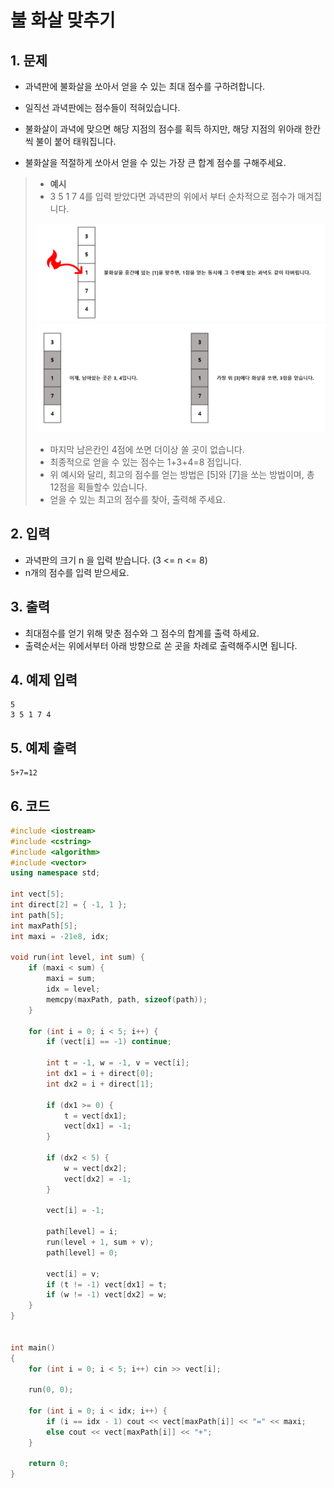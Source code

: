 # 불 화살 맞추기 #

## 1. 문제
- 과녁판에 불화살을 쏘아서 얻을 수 있는 최대 점수를 구하려합니다.
- 일직선 과녁판에는 점수들이 적혀있습니다.

- 불화살이 과녁에 맞으면 해당 지점의 점수를 획득 하지만, 해당 지점의 위아래 한칸씩 불이 붙어 태워집니다.
- 불화살을 적절하게 쏘아서 얻을 수 있는 가장 큰 합계 점수를 구해주세요.

> - **예시**
> - 3 5 1 7 4를 입력 받았다면 과녁판의 위에서 부터 순차적으로 점수가 매겨집니다.
>
> <img src="./Array09.png" alt="Array" style="zoom:77%;" />
>
> <img src="./Array10.png" alt="Array" style="zoom:77%;" />
>
> - 마지막 남은칸인 4점에 쏘면 더이상 쏠 곳이 없습니다.
> - 최종적으로 얻을 수 있는 점수는 1+3+4=8 점입니다.
> - 위 예시와 달리,  최고의 점수를 얻는 방법은 [5]와 [7]을 쏘는 방법이며, 총 12점을 획들할수 있습니다.
> - 얻을 수 있는 최고의 점수를 찾아, 출력해 주세요.

## 2. 입력
- 과녁판의 크기 n 을 입력 받습니다. (3 <= n <= 8)
- n개의 점수를 입력 받으세요.

## 3. 출력
- 최대점수를 얻기 위해 맞춘 점수와 그 점수의 합계를 출력 하세요.
- 출력순서는 위에서부터 아래 방향으로 쏜 곳을 차례로 출력해주시면 됩니다.

## 4. 예제 입력
```
5
3 5 1 7 4
```

## 5. 예제 출력
```
5+7=12
```

## 6. 코드

```c++
#include <iostream>
#include <cstring>
#include <algorithm>
#include <vector>
using namespace std;

int vect[5];
int direct[2] = { -1, 1 };
int path[5];
int maxPath[5];
int maxi = -21e8, idx;

void run(int level, int sum) {
    if (maxi < sum) {
        maxi = sum;
        idx = level;
        memcpy(maxPath, path, sizeof(path));
    }

    for (int i = 0; i < 5; i++) {
        if (vect[i] == -1) continue;

        int t = -1, w = -1, v = vect[i];
        int dx1 = i + direct[0];
        int dx2 = i + direct[1];

        if (dx1 >= 0) {
            t = vect[dx1];
            vect[dx1] = -1;
        }

        if (dx2 < 5) {
            w = vect[dx2];
            vect[dx2] = -1;
        }

        vect[i] = -1;

        path[level] = i;
        run(level + 1, sum + v);
        path[level] = 0;
        
        vect[i] = v;
        if (t != -1) vect[dx1] = t;
        if (w != -1) vect[dx2] = w;
    }
}


int main()
{
    for (int i = 0; i < 5; i++) cin >> vect[i];

    run(0, 0);

    for (int i = 0; i < idx; i++) {
        if (i == idx - 1) cout << vect[maxPath[i]] << "=" << maxi;
        else cout << vect[maxPath[i]] << "+";
    }

    return 0;
}
```
